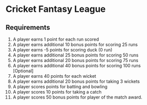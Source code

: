 # Cricket Fantasy League

## Requirements

1. A player earns 1 point for each run scored
2. A player earns additional 10 bonus points for scoring 25 runs
3. A player earns -5 points for scoring duck (0 run)
4. A player earns additional 25 bonus points for scoring 50 runs
5. A player earns additional 20 bonus points for scoring 75 runs
6. A player earns additional 40 bonus points for scoring 100 runs [Optional]
7. A player earns 40 points for each wicket
8. A player earns additional 20 bonus points for taking 3 wickets
9. A player scores points for batting and bowling
10. A player scores 10 points for taking a catch
11. A player scores 50 bonus points for player of the match award.
